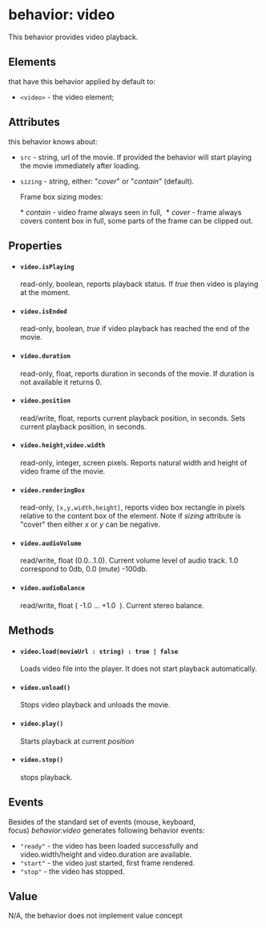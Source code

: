 # behavior: video

This behavior provides video playback.

## Elements

that have this behavior applied by default to:

* `<video>` - the video element;

## Attributes

this behavior knows about:

* `src` - string, url of the movie. If provided the behavior will start playing the movie immediately after loading.
* `sizing` - string, either:  "*cover*" or "*contain*" (default). 
  
  Frame box sizing modes:

  * *contain* - video frame always seen in full, 
  * *cover* - frame always covers content box in full, some parts of the frame can be clipped out.

## Properties 

* #### `video.isPlaying` 
  
  read-only, boolean, reports playback status. If *true* then video is playing at the moment.

* #### `video.isEnded` 
  
  read-only, boolean, *true* if video playback has reached the end of the movie.

* #### `video.duration` 
   
  read-only, float, reports duration in seconds of the movie. If duration is not available it returns 0.

* #### `video.position`
  
  read/write, float, reports current playback position, in seconds. Sets current playback position, in seconds.

* #### `video.height`,`video.width`
 
  read-only, integer, screen pixels. Reports natural width and height of video frame of the movie.

* #### `video.renderingBox` 

  read-only, `[x,y,width,height]`, reports video box rectangle in pixels relative to the content box of the element. Note if *sizing* attribute is "cover" then either *x* or *y* can be negative.

* #### `video.audioVolume` 
 
  read/write, float (0.0...1.0). Current volume level of audio track. 1.0 correspond to 0db, 0.0 (mute) -100db.

* #### `video.audioBalance` 
 
  read/write, float ( -1.0 ... +1.0  ). Current stereo balance.

## Methods

* #### `video.load(movieUrl : string) : true | false`

  Loads video file into the player. It does not start playback automatically.

* #### `video.unload()`

  Stops video playback and unloads the movie.

* #### `video.play()`
  
  Starts playback at current *position* 

* #### `video.stop()`

  stops playback.


## Events

Besides of the standard set of events (mouse, keyboard, focus) *behavior:video* generates following behavior events:

* `"ready"` - the video has been loaded successfully and video.width/height and video.duration are available.
* `"start"` - the video just started, first frame rendered.
* `"stop"`  - the video has stopped.

## Value

N/A, the behavior does not implement value concept